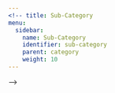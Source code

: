 ```yaml
---
<!-- title: Sub-Category
menu:
  sidebar:
    name: Sub-Category
    identifier: sub-category
    parent: category
    weight: 10
---
```

 -->